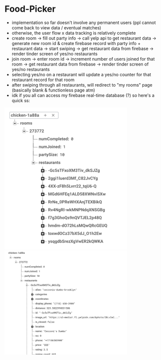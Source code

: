# Food-Picker

- implementation so far doesn't involve any permanent users (ppl cannot come back to view data / eventual matches)
- otherwise, the user flow x data tracking is relatively complete 
- create room -> fill out party info -> call yelp api to get restaurant data -> generate new room id & create firebase record with party info + restaurant data -> start swiping -> get restaurant data from firebase -> render tinder screen of yes/no restaurants
- join room -> enter room id -> increment number of users joined for that room -> get restaurant data from firebase -> render tinder screen of yes/no restaurants
- selecting yes/no on a restaurant will update a yes/no counter for that restaurant record for that room
- after swiping through all restaurants, will redirect to "my rooms" page (basically blank & functionless page atm)
- idk if you all can access my firebase real-time database (?) so here's a quick ss: 
<img src="assets/Screen Shot 2020-06-08 at 12.50.54 AM.png" width=400>
<img src="assets/Screen Shot 2020-06-08 at 12.55.01 AM.png" width=400>

